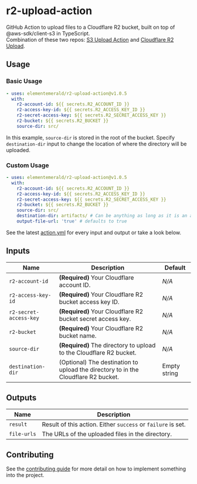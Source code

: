 # r2-upload-action
GitHub Action to upload files to a Cloudflare R2 bucket, built on top of @aws-sdk/client-s3 in TypeScript.
<br>
Combination of these two repos: [S3 Upload Action](https://github.com/hkusu/s3-upload-action) and [Cloudflare R2 Upload](https://github.com/Karbust/Cloudflare_R2_Upload).

<!-- ACTION USAGE -->
## Usage

<!-- BASIC USAGE -->
### Basic Usage
```yaml
- uses: elementemerald/r2-upload-action@v1.0.5
  with:
    r2-account-id: ${{ secrets.R2_ACCOUNT_ID }}
    r2-access-key-id: ${{ secrets.R2_ACCESS_KEY_ID }}
    r2-secret-access-key: ${{ secrets.R2_SECRET_ACCESS_KEY }}
    r2-bucket: ${{ secrets.R2_BUCKET }}
    source-dir: src/
```

In this example, `source-dir` is stored in the root of the bucket.
Specify `destination-dir` input to change the location of where the directory will be uploaded.
<!-- -->

<!-- CUSTOM USAGE -->
### Custom Usage
```yaml
- uses: elementemerald/r2-upload-action@v1.0.5
  with:
    r2-account-id: ${{ secrets.R2_ACCOUNT_ID }}
    r2-access-key-id: ${{ secrets.R2_ACCESS_KEY_ID }}
    r2-secret-access-key: ${{ secrets.R2_SECRET_ACCESS_KEY }}
    r2-bucket: ${{ secrets.R2_BUCKET }}
    source-dir: src/
    destination-dir: artifacts/ # Can be anything as long as it is an actual path
    output-file-url: 'true' # defaults to true
```
See the latest [action.yml](https://github.com/elementemerald/r2-upload-action/blob/master/action.yml) for every input and output or take a look below.
<!-- -->

<!-- ACTION INPUTS -->
## Inputs

| Name | Description | Default |
| --- | --- | --- |
| `r2-account-id` | **(Required)** Your Cloudflare account ID. | *N/A* |
| `r2-access-key-id` | **(Required)** Your Cloudflare R2 bucket access key ID. | *N/A* |
| `r2-secret-access-key` | **(Required)** Your Cloudflare R2 bucket secret access key. | *N/A* |
| `r2-bucket` | **(Required)** Your Cloudflare R2 bucket name. | *N/A* |
| `source-dir` | **(Required)** The directory to upload to the Cloudflare R2 bucket. | *N/A* |
| `destination-dir` | (Optional) The destination to upload the directory to in the Cloudflare R2 bucket. | Empty string |

<!-- ACTION OUTPUTS -->
## Outputs

| Name | Description |
| --- | --- |
| `result` | Result of this action. Either `success` or `failure` is set. |
| `file-urls` | The URLs of the uploaded files in the directory. |

<!-- CONTRIBUTING -->
## Contributing

See the [contributing guide](https://github.com/elementemerald/r2-upload-action/blob/readme-refactor/CONTRIBUTING.md) for more detail on how to implement something into the project.